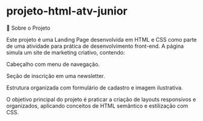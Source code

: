 # projeto-html-atv-junior
📌 Sobre o Projeto

Este projeto é uma Landing Page desenvolvida em HTML e CSS como parte de uma atividade para prática de desenvolvimento front-end.
A página simula um site de marketing criativo, contendo:

Cabeçalho com menu de navegação.

Seção de inscrição em uma newsletter.

Estrutura organizada com formulário de cadastro e imagem ilustrativa.

O objetivo principal do projeto é praticar a criação de layouts responsivos e organizados, aplicando conceitos de HTML semântico e estilização com CSS.
